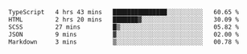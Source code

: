 <!--START_SECTION:waka-->

```txt
TypeScript   4 hrs 43 mins   ███████████████░░░░░░░░░░   60.65 %
HTML         2 hrs 20 mins   ███████▓░░░░░░░░░░░░░░░░░   30.09 %
SCSS         27 mins         █▒░░░░░░░░░░░░░░░░░░░░░░░   05.82 %
JSON         9 mins          ▓░░░░░░░░░░░░░░░░░░░░░░░░   02.00 %
Markdown     3 mins          ▒░░░░░░░░░░░░░░░░░░░░░░░░   00.78 %
```

<!--END_SECTION:waka-->
